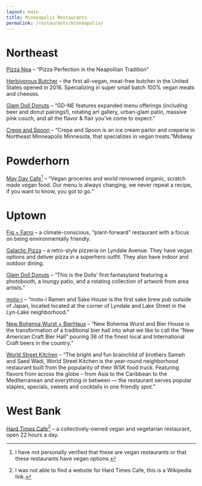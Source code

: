 ```yaml
---
layout: main
title: Minneapolis Restaurants
permalink: /restaurants/minneapolis/
---
```



# Northeast

[Pizza Nea][pizzanea] – “Pizza Perfection in the Neapolitan Tradition”

[Herbivorous Butcher][hb] – the first all-vegan, meat-free butcher in
the United States opened in 2016. Specializing in super small batch 100%
vegan meats and cheeses.

[Glam Doll Donuts][glamdoll-ne] – “GD-NE features expanded menu
offerings (including beer and donut pairings!), rotating art gallery,
urban-glam patio, massive pink couch, and all the flavor & flair you’ve
come to expect.”

[Crepe and Spoon][crepe-and-spoon] – “Crepe and Spoon is an ice cream
parlor and creperie in Northeast Minneapolis Minnesota, that specializes
in vegan treats.”Midway

[pizzanea]:http://www.pizzanea.com/
[hb]:https://www.theherbivorousbutcher.com/
[glamdoll-ne]:https://glamdolldonuts.com/location/northeast/
[crepe-and-spoon]:https://www.crepeandspoon.com/

# Powderhorn

[May Day Cafe][maydaycafe][^1] – “Vegan groceries and world renowned
organic, scratch made vegan food. Our menu is always changing, we never
repeat a recipe, if you want to know, you got to go.”

[maydaycafe]:https://eurekacompassveganfood.com/

# Uptown

[Fig + Farro][fig+farro] – a climate-conscious, “plant-forward”
restaurant with a focus on being environmentally friendly.

[Galactic Pizza][galactic-pizza] – a retro-style pizzeria on Lyndale
Avenue. They have vegan options and deliver pizza in a superhero outfit.
They also have indoor and outdoor dining.

[Glam Doll Donuts][glamdoll-uptown] – “This is the Dolls’ first
fantasyland featuring a photobooth, a loungy patio, and a rotating
collection of artwork from area artists.”

[moto-i][moto-i] – “moto-i Ramen and Sake House is the first sake brew
pub outside of Japan, located located at the corner of Lyndale and Lake
Street in the Lyn-Lake neighborhood.”

[New Bohemia Wurst + BierHaus][new-bohemia] – “New Bohemia Wurst and
Bier House is the transformation of a traditional bier hall into what we
like to call the “New American Craft Bier Hall” pouring 36 of the finest
local and International Craft beers in the country.”

[World Street Kitchen][wsk] – “The bright and fun brainchild of brothers
Sameh and Saed Wadi, World Street Kitchen is the year-round neighborhood
restaurant built from the popularity of their WSK food truck. Featuring
flavors from across the globe – from Asia to the Caribbean to the Mediterranean and everything in between — the restaurant serves popular staples, specials, sweets and cocktails in one friendly spot.”

[fig+farro]:https://www.figandfarro.com/
[galactic-pizza]:http://galacticpizza.com/
[glamdoll-uptown]:https://glamdolldonuts.com/location/eat-street/
[moto-i]:https://www.moto-i.com/
[new-bohemia]:https://www.newbohemiausa.com/
[wsk]:https://www.eatwsk.com/

# West Bank

[Hard Times Cafe][hard-times][^2] – a collectively-owned vegan and
vegetarian
restaurant, open 22 hours a day.

[hard-times]:https://en.wikipedia.org/wiki/Hard_Times_Cafe

[^1]: I have not personally verified that these are vegan restaurants or
	that these restaurants have vegan options.

[^2]: I was not able to find a website for Hard Times Cafe, this is a
	Wikipedia link.
